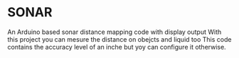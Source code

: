 # SONAR
An Arduino based sonar distance mapping code with display output
With this project you can mesure the distance on obejcts and liquid too
This code contains the accuracy level of an inche but yoy can configure it otherwise.
